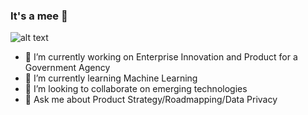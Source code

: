 ### It's a mee  👋
![alt text](https://github.com/nackerson/nackerson/blob/master/mario3.gif "It's a me")
- 🔭 I’m currently working on Enterprise Innovation and Product for a Government Agency
- 🌱 I’m currently learning Machine Learning
- 👯 I’m looking to collaborate on emerging technologies
- 💬 Ask me about Product Strategy/Roadmapping/Data Privacy

<!--
**nackerson/nackerson** is a ✨ _special_ ✨ repository because its `README.md` (this file) appears on your GitHub profile.

Here are some ideas to get you started:

- 🔭 I’m currently working on ...
- 🌱 I’m currently learning ...
- 👯 I’m looking to collaborate on ...
- 🤔 I’m looking for help with ...
- 💬 Ask me about ...
- 📫 How to reach me: ...
- 😄 Pronouns: ...
- ⚡ Fun fact: ...
-->
